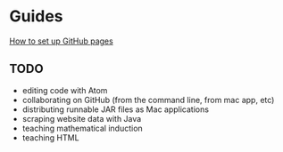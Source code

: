 # Guides

[How to set up GitHub pages](setting-up-github-pages)

## TODO

- editing code with Atom
- collaborating on GitHub (from the command line, from mac app, etc)
- distributing runnable JAR files as Mac applications
- scraping website data with Java
- teaching mathematical induction
- teaching HTML
